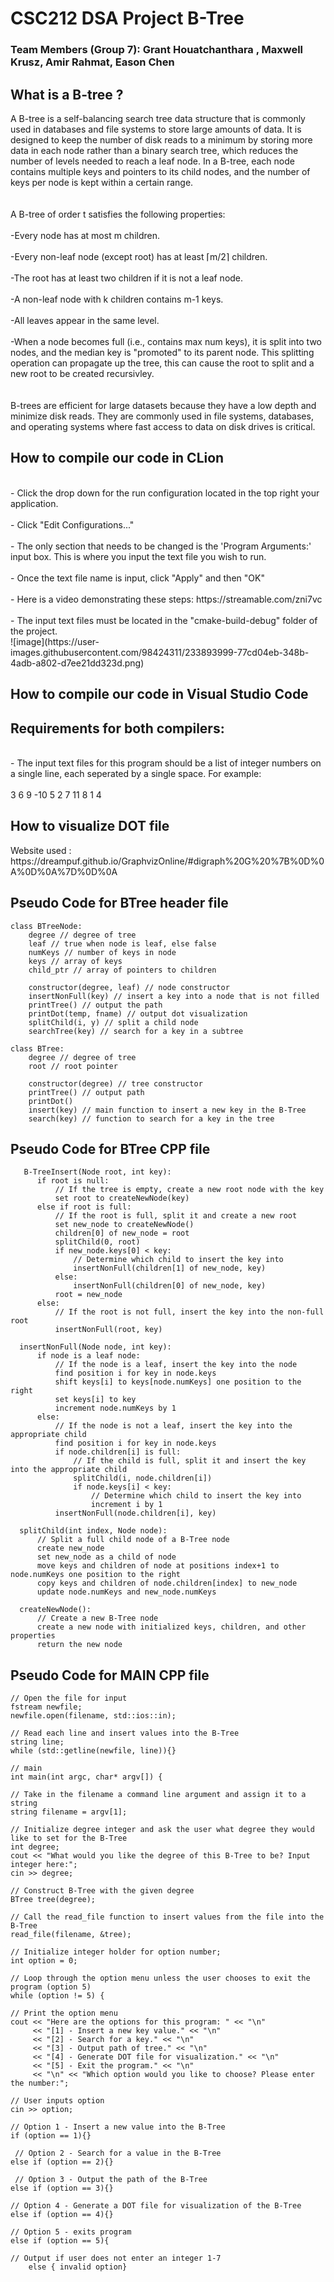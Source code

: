 <h1> CSC212 DSA Project B-Tree </h1>

<h3> Team Members (Group 7): Grant Houatchanthara , Maxwell Krusz, Amir Rahmat, Eason Chen </h3>

<h2> What is a B-tree ? </h2>

<p size = 5> A B-tree is a self-balancing search tree data structure that is commonly used in databases and file systems to store large amounts of data. It is designed to keep the number of disk reads to a minimum by storing more data in each node rather than a binary search tree, which reduces the number of levels needed to reach a leaf node. In a B-tree, each node contains multiple keys and pointers to its child nodes, and the number of keys per node is kept within a certain range. 
 <br></br>
 <br> A B-tree of order t satisfies the following properties: </br>
<br>-Every node has at most m children. </br>
<br>-Every non-leaf node (except root) has at least ⌈m/2⌉ children.</br>
<br>-The root has at least two children if it is not a leaf node.</br>
<br>-A non-leaf node with k children contains m-1 keys.</br>
<br>-All leaves appear in the same level.</br>
<br>-When a node becomes full (i.e., contains max num keys), it is split into two nodes, and the median key is "promoted" to its parent node. This splitting operation can propagate up the tree, this can cause the root to split and a new root to be created recursivley. </br>
<br></br>
B-trees are efficient for large datasets because they have a low depth and minimize disk reads. They are commonly used in file systems, databases, and operating systems where fast access to data on disk drives is critical. </p>

<h2> How to compile our code in CLion </h2>
<p size = 5>
<br>- Click the drop down for the run configuration located in the top right your application.</br>
<br>- Click "Edit Configurations..."</br>
<br>- The only section that needs to be changed is the 'Program Arguments:' input box. This is where you input the text file you wish to run.</br>
<br>- Once the text file name is input, click "Apply" and then "OK"</br>
<br>- Here is a video demonstrating these steps: https://streamable.com/zni7vc</br>
<br>- The input text files must be located in the "cmake-build-debug" folder of the project.</br>
![image](https://user-images.githubusercontent.com/98424311/233893999-77cd04eb-348b-4adb-a802-d7ee21dd323d.png)

</p>

<h2> How to compile our code in Visual Studio Code </h2>
<p size = 5>


 
 
 
 
 </p>
 
 <h2> Requirements for both compilers: </h2>
 <p size = 5>
<br>- The input text files for this program should be a list of integer numbers on a single line, each seperated by a single space. For example:</br>
<br> 3 6 9 -10 5 2 7 11 8 1 4</br>

 
 
 
 
 </p>
 
 <h2> How to visualize DOT file </h2>
<p size = 5>
Website used :  https://dreampuf.github.io/GraphvizOnline/#digraph%20G%20%7B%0D%0A%0D%0A%7D%0D%0A 

 
 
 
 
 </p>
 
 
 
<h2> Pseudo Code for BTree header file </h2>

    class BTreeNode:
        degree // degree of tree
        leaf // true when node is leaf, else false
        numKeys // number of keys in node
        keys // array of keys
        child_ptr // array of pointers to children

        constructor(degree, leaf) // node constructor
        insertNonFull(key) // insert a key into a node that is not filled
        printTree() // output the path
        printDot(temp, fname) // output dot visualization
        splitChild(i, y) // split a child node
        searchTree(key) // search for a key in a subtree

    class BTree:
        degree // degree of tree
        root // root pointer

        constructor(degree) // tree constructor
        printTree() // output path
        printDot()
        insert(key) // main function to insert a new key in the B-Tree
        search(key) // function to search for a key in the tree
 
 <h2> Pseudo Code for BTree CPP file </h2>
 
       B-TreeInsert(Node root, int key):
          if root is null:
              // If the tree is empty, create a new root node with the key
              set root to createNewNode(key)
          else if root is full:
              // If the root is full, split it and create a new root
              set new_node to createNewNode()
              children[0] of new_node = root
              splitChild(0, root)
              if new_node.keys[0] < key:
                  // Determine which child to insert the key into
                  insertNonFull(children[1] of new_node, key)
              else:
                  insertNonFull(children[0] of new_node, key)
              root = new_node
          else:
              // If the root is not full, insert the key into the non-full root
              insertNonFull(root, key)

      insertNonFull(Node node, int key):
          if node is a leaf node:
              // If the node is a leaf, insert the key into the node
              find position i for key in node.keys
              shift keys[i] to keys[node.numKeys] one position to the right
              set keys[i] to key
              increment node.numKeys by 1
          else:
              // If the node is not a leaf, insert the key into the appropriate child
              find position i for key in node.keys
              if node.children[i] is full:
                  // If the child is full, split it and insert the key into the appropriate child
                  splitChild(i, node.children[i])
                  if node.keys[i] < key:
                      // Determine which child to insert the key into
                      increment i by 1
              insertNonFull(node.children[i], key)

      splitChild(int index, Node node):
          // Split a full child node of a B-Tree node
          create new_node
          set new_node as a child of node
          move keys and children of node at positions index+1 to node.numKeys one position to the right
          copy keys and children of node.children[index] to new_node
          update node.numKeys and new_node.numKeys

      createNewNode():
          // Create a new B-Tree node
          create a new node with initialized keys, children, and other properties
          return the new node


 
 
  <h2> Pseudo Code for MAIN CPP file </h2>

    // Open the file for input
    fstream newfile;
    newfile.open(filename, std::ios::in);

    // Read each line and insert values into the B-Tree
    string line;
    while (std::getline(newfile, line)){}

    // main 
    int main(int argc, char* argv[]) {
 
    // Take in the filename a command line argument and assign it to a string
    string filename = argv[1];

    // Initialize degree integer and ask the user what degree they would like to set for the B-Tree
    int degree;
    cout << "What would you like the degree of this B-Tree to be? Input integer here:";
    cin >> degree;

    // Construct B-Tree with the given degree
    BTree tree(degree);

    // Call the read_file function to insert values from the file into the B-Tree
    read_file(filename, &tree);

    // Initialize integer holder for option number;
    int option = 0;

    // Loop through the option menu unless the user chooses to exit the program (option 5)
    while (option != 5) {

    // Print the option menu
    cout << "Here are the options for this program: " << "\n"
         << "[1] - Insert a new key value." << "\n"
         << "[2] - Search for a key." << "\n"
         << "[3] - Output path of tree." << "\n"
         << "[4] - Generate DOT file for visualization." << "\n"
         << "[5] - Exit the program." << "\n"
         << "\n" << "Which option would you like to choose? Please enter the number:";

    // User inputs option
    cin >> option;

    // Option 1 - Insert a new value into the B-Tree
    if (option == 1){} 
    
     // Option 2 - Search for a value in the B-Tree
    else if (option == 2){} 

     // Option 3 - Output the path of the B-Tree
    else if (option == 3){}

    // Option 4 - Generate a DOT file for visualization of the B-Tree
    else if (option == 4){}
    
    // Option 5 - exits program 
    else if (option == 5){
   
    // Output if user does not enter an integer 1-7
        else { invalid option} 
